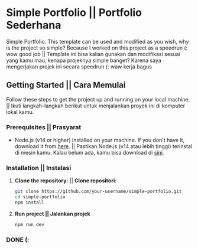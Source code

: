 # Simple Portfolio || Portfolio Sederhana

Simple Portfolio. This template can be used and modified as you wish, why is the project so simple? Because I worked on this project as a speedrun (: wow good job || Template ini bisa kalian gunakan dan modifikasi sesuai yang kamu mau, kenapa projeknya simple banget? Karena saya mengerjakan projek ini secara speedrun (: waw kerja bagus

## Getting Started || Cara Memulai

Follow these steps to get the project up and running on your local machine. || Ikuti langkah-langkah berikut untuk menjalankan proyek ini di komputer lokal kamu.

### Prerequisites || Prasyarat

- Node.js (v14 or higher) installed on your machine. If you don't have it, download it from [here](https://nodejs.org/). || Pastikan Node.js (v14 atau lebih tinggi) terinstal di mesin kamu. Kalau belum ada, kamu bisa download di [sini](https://nodejs.org/).

### Installation || Instalasi

1. **Clone the repository:** || **Clone repositori:**

   ```bash
   git clone https://github.com/your-username/simple-portfolio.git
   cd simple-portfolio
   npm install


2. **Run project || Jalankan projek**
   ```bash
   npm run dev


### DONE (:

